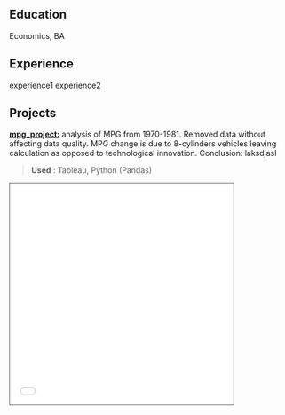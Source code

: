 ## Education
Economics, BA

## Experience
experience1
experience2

## Projects

**[mpg_project:](https://github.com/jeyao1/jeffyao_portfolio/blob/main/mpg_project.ipynb)** analysis of MPG from 1970-1981. Removed data without affecting data quality. MPG change is due to 8-cylinders vehicles leaving calculation as opposed to technological innovation. Conclusion: laksdjasl
> **Used** : Tableau, Python (Pandas)

<iframe src="mpg_project.html" width="100%" height="500" allowfullscreen scrolling="yes" style="border: 1px solid black; transform: scale(0.8); transform-origin: top left;"></iframe>




